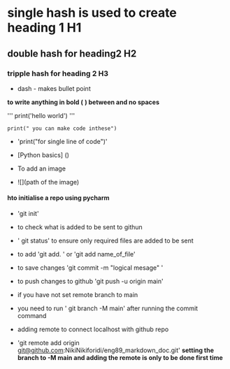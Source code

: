 # single hash is used to create heading 1 H1
## double hash for heading2 H2
### tripple hash for heading 2 H3

- dash - makes bullet point

**to write anything in bold (** **) between and no spaces**


'''
print('hello world')
'''

``` 
print(" you can make code inthese")
```

- 'print("for single line of code")'

- [Python basics] ()

- To add an image
- ![](path of the image)

#### hto initialise a repo using pycharm
- 'git init'
- to check what is added to be sent to githun
- ' git status' to ensure only required files are added to be sent
- to add 'git add. ' or 'git add name_of_file'
- to save changes 'git commit -m "logical mesage" '
- to push changes to github 'git push -u origin main'


- if you have not set remote branch to main 
- you need to run ' git branch -M main' after running the commit command
- adding remote to connect localhost with github repo
- 'git remote add origin git@github.com:NikiNikiforidi/eng89_markdown_doc.git'
**setting the branch to -M main and adding the remote is only to be done first time**
  

